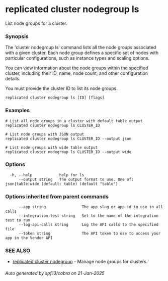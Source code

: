 # replicated cluster nodegroup ls

List node groups for a cluster.

### Synopsis

The 'cluster nodegroup ls' command lists all the node groups associated with a given cluster. Each node group defines a specific set of nodes with particular configurations, such as instance types and scaling options.

You can view information about the node groups within the specified cluster, including their ID, name, node count, and other configuration details.

You must provide the cluster ID to list its node groups.

```
replicated cluster nodegroup ls [ID] [flags]
```

### Examples

```
# List all node groups in a cluster with default table output
replicated cluster nodegroup ls CLUSTER_ID

# List node groups with JSON output
replicated cluster nodegroup ls CLUSTER_ID --output json

# List node groups with wide table output
replicated cluster nodegroup ls CLUSTER_ID --output wide
```

### Options

```
  -h, --help            help for ls
      --output string   The output format to use. One of: json|table|wide (default: table) (default "table")
```

### Options inherited from parent commands

```
      --app string                The app slug or app id to use in all calls
      --integration-test string   Set to the name of the integration test to run
      --log-api-calls string      Log the API calls to the specified file
      --token string              The API token to use to access your app in the Vendor API
```

### SEE ALSO

* [replicated cluster nodegroup](replicated_cluster_nodegroup.md)	 - Manage node groups for clusters.

###### Auto generated by spf13/cobra on 21-Jan-2025

